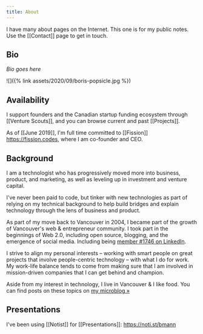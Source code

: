 ```yaml
---
title: About
---
```


I have many about pages on the Internet. This one is for my public notes. Use the [[Contact]] page to get in touch.

## Bio

_Bio goes here_

![]({% link assets/2020/09/boris-popsicle.jpg %})
## Availability

I support founders and the Canadian startup funding ecosystem through [[Venture Scouts]], and you can browse current and past [[Projects]].

As of [[June 2019]], I'm full time committed to [[Fission]] https://fission.codes, where I am co-founder and CEO.
## Background

I am a technologist who has progressively moved more into business, product, and marketing, as well as leveling up in investment and venture capital.

I've never been paid to code, but tinker with new technologies as part of relying on my technical background to help build bridges and explain technology through the lens of business and product.

As part of my move back to Vancouver in 2004, I became part of the growth of Vancouver's web & entrepreneur community. I took part in the beginnings of Web 2.0, including open source, blogging, and the emergence of social media. Including being [member #1746 on LinkedIn](https://microblog.bmannconsulting.com/2020/08/12/linkedin.html).

I strive to align my personal interests – working with smart people on great projects that involve people-centric technology – with what I do for work. My work-life balance tends to come from making sure that I am involved in mission-driven companies that I can get behind and champion.

Aside from my interest in technology, I live in Vancouver & I like food. You can find posts on these topics on [my microblog »](https://microblog.bmannconsulting.com)
## Presentations

I've been using [[Notist]] for [[Presentations]]: https://noti.st/bmann